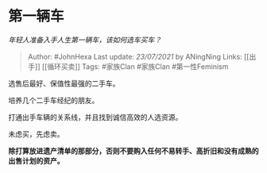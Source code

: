 # 第一辆车
*年轻人准备入手人生第一辆车，该如何选车买车？*

> Author: #JohnHexa
Last update: *23/07/2021* by ANingNing
Links: [[出手]] [[循环买卖]]
Tags:  #家族Clan #家族Clan #第一性Feminism



选售后最好、保值性最强的二手车。

培养几个二手车经纪的朋友。

打通出手车辆的关系线，并且找到诚信高效的人选资源。

未虑买，先虑卖。

**除打算放进遗产清单的那部分，否则不要购入任何不易转手、高折旧和没有成熟的出售计划的资产。**



